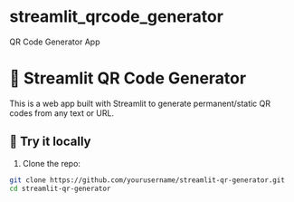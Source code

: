 # streamlit_qrcode_generator
QR Code Generator App

# 🔳 Streamlit QR Code Generator

This is a web app built with Streamlit to generate permanent/static QR codes from any text or URL.

## 🚀 Try it locally

1. Clone the repo:
```bash
git clone https://github.com/yourusername/streamlit-qr-generator.git
cd streamlit-qr-generator

